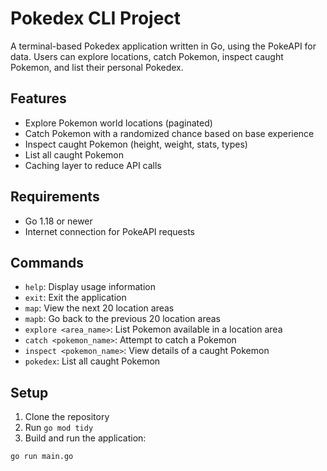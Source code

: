 # Pokedex CLI Project

A terminal-based Pokedex application written in Go, using the PokeAPI for data. Users can explore locations, catch Pokemon, inspect caught Pokemon, and list their personal Pokedex.

## Features
- Explore Pokemon world locations (paginated)
- Catch Pokemon with a randomized chance based on base experience
- Inspect caught Pokemon (height, weight, stats, types)
- List all caught Pokemon
- Caching layer to reduce API calls

## Requirements
- Go 1.18 or newer
- Internet connection for PokeAPI requests

## Commands
- `help`: Display usage information
- `exit`: Exit the application
- `map`: View the next 20 location areas
- `mapb`: Go back to the previous 20 location areas
- `explore <area_name>`: List Pokemon available in a location area
- `catch <pokemon_name>`: Attempt to catch a Pokemon
- `inspect <pokemon_name>`: View details of a caught Pokemon
- `pokedex`: List all caught Pokemon

## Setup
1. Clone the repository
2. Run `go mod tidy`
3. Build and run the application:

```bash
go run main.go
